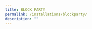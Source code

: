 ```yaml
---
title: BLOCK PARTY
permalink: /installations/blockparty/
description: ""
---
```

<p style="font-size:17px; line-height:40px"> </p>